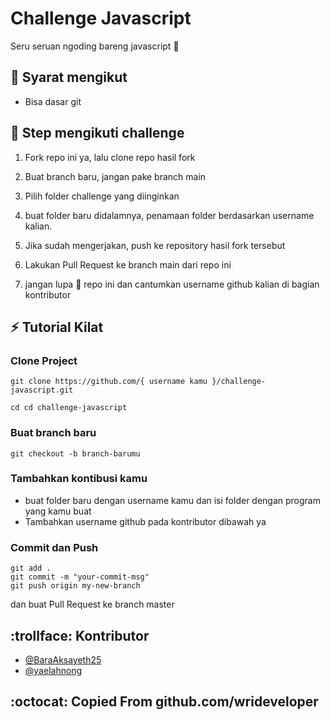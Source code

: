 # Challenge Javascript

Seru seruan ngoding bareng javascript :checkered_flag:

## :pushpin: Syarat mengikut

- Bisa dasar git

## :scroll: Step mengikuti challenge

1. Fork repo ini ya, lalu clone repo hasil fork

2. Buat branch baru, jangan pake branch main

3. Pilih folder challenge yang diinginkan

4. buat folder baru didalamnya, penamaan folder berdasarkan username kalian.

5. Jika sudah mengerjakan, push ke repository hasil fork tersebut

6. Lakukan Pull Request ke branch main dari repo ini

7. jangan lupa :star2: repo ini dan cantumkan username github kalian di bagian kontributor

## :zap: Tutorial Kilat

### Clone Project

```
git clone https://github.com/{ username kamu }/challenge-javascript.git

cd cd challenge-javascript
```

### Buat branch baru

```
git checkout -b branch-barumu
```

### Tambahkan kontibusi kamu

- buat folder baru dengan username kamu dan isi folder dengan program yang kamu buat
- Tambahkan username github pada kontributor dibawah ya

### Commit dan Push

```
git add .
git commit -m "your-commit-msg"
git push origin my-new-branch
```

dan buat Pull Request ke branch master

## :trollface: Kontributor

- [@BaraAksayeth25](https://github.com/BaraAksayeth25)
- [@yaelahnong](https://github.com/yaelahnong)

## :octocat: Copied From github.com/wrideveloper
